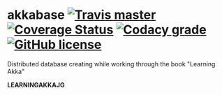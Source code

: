 # akkabase [![Travis master](https://img.shields.io/travis/ak80/akkabase/master.svg)](https://travis-ci.org/ak80/akkabase) [![Coverage Status](https://coveralls.io/repos/github/ak80/akkabase/badge.svg?branch=master)](https://coveralls.io/github/ak80/akkabase?branch=master)  [![Codacy grade](https://img.shields.io/codacy/grade/411a815ae4ec453a8ee51f0db4ea7ca8/master.svg?maxAge=3600)](https://www.codacy.com/app/josef-koch/akkabase/dashboard) [![GitHub license](https://img.shields.io/badge/license-Apache%20License%202.0-blue.svg?style=flat)](http://www.apache.org/licenses/LICENSE-2.0)

Distributed database creating while working through the book "Learning Akka"

<b>LEARNINGAKKAJG</b>

